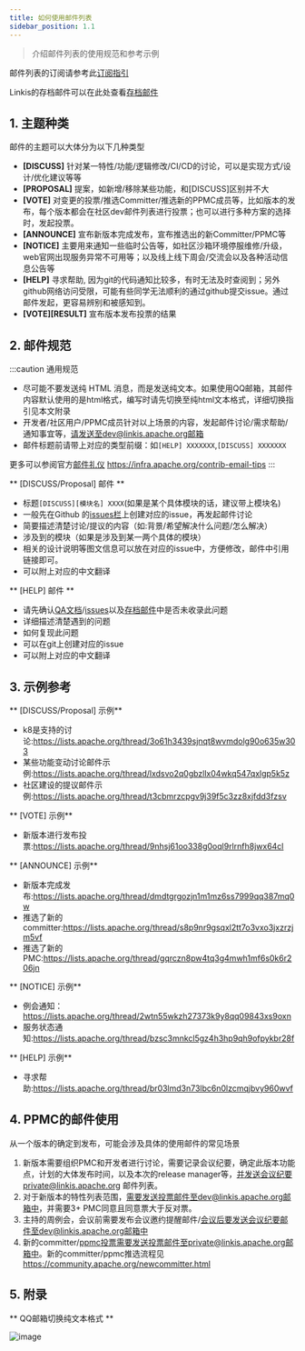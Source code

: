 ```yaml
---
title: 如何使用邮件列表
sidebar_position: 1.1
---
```


> 介绍邮件列表的使用规范和参考示例

邮件列表的订阅请参考此[订阅指引](how-to-subscribe.md)

Linkis的存档邮件可以在此处查看[存档邮件](https://lists.apache.org/list.html?dev@linkis.apache.org)

## 1. 主题种类 
邮件的主题可以大体分为以下几种类型
- **\[DISCUSS]**  针对某一特性/功能/逻辑修改/CI/CD的讨论，可以是实现方式/设计/优化建议等等 
- **\[PROPOSAL]** 提案，如新增/移除某些功能，和\[DISCUSS]区别并不大
- **\[VOTE]**     对变更的投票/推选Committer/推选新的PPMC成员等，比如版本的发布，每个版本都会在社区dev邮件列表进行投票；也可以进行多种方案的选择时，发起投票。
- **\[ANNOUNCE]** 宣布新版本完成发布，宣布推选出的新Committer/PPMC等
- **\[NOTICE]** 主要用来通知一些临时公告等，如社区沙箱环境停服维修/升级，web官网出现服务异常不可用等；以及线上线下周会/交流会以及各种活动信息公告等
- **\[HELP]**   寻求帮助, 因为git的代码通知比较多，有时无法及时查阅到；另外github网络访问受限，可能有些同学无法顺利的通过github提交issue。通过邮件发起，更容易辨别和被感知到。
- **\[VOTE]\[RESULT]** 宣布版本发布投票的结果 



## 2. 邮件规范
:::caution 通用规范
- 尽可能不要发送纯 HTML 消息，而是发送纯文本。如果使用QQ邮箱，其邮件内容默认使用的是html格式，编写时请先切换至纯html文本格式，详细切换指引见本文附录
- 开发者/社区用户/PPMC成员针对以上场景的内容，发起邮件讨论/需求帮助/通知事宜等，请发送至dev@linkis.apache.org邮箱
- 邮件标题前请带上对应的类型前缀：如`[HELP] XXXXXXX`,`[DISCUSS] XXXXXXX`

更多可以参阅官方[邮件礼仪](https://infra.apache.org/contrib-email-tips) https://infra.apache.org/contrib-email-tips
:::

** \[DISCUSS/Proposal] 邮件 **

- 标题`[DISCUSS][模块名] XXXX`(如果是某个具体模块的话，建议带上模块名)
- 一般先在Github 的[issues栏](https://github.com/apache/incubator-linkis/issues)上创建对应的issue，再发起邮件讨论
- 简要描述清楚讨论/提议的内容（如:背景/希望解决什么问题/怎么解决）
- 涉及到的模块（如果是涉及到某一两个具体的模块）
- 相关的设计说明等图文信息可以放在对应的issue中，方便修改，邮件中引用链接即可。
- 可以附上对应的中文翻译 

** \[HELP] 邮件 **
- 请先确认[QA文档](https://docs.qq.com/doc/DSGZhdnpMV3lTUUxq)/[issues](https://github.com/apache/incubator-linkis/issues)以及[存档邮件](https://lists.apache.org/list.html?dev@linkis.apache.org)中是否未收录此问题
- 详细描述清楚遇到的问题
- 如何复现此问题
- 可以在git上创建对应的issue
- 可以附上对应的中文翻译

## 3. 示例参考

** \[DISCUSS/Proposal] 示例**
- k8是支持的讨论:https://lists.apache.org/thread/3o61h3439sjnqt8wvmdolg90o635w303
- 某些功能变动讨论邮件示例:https://lists.apache.org/thread/lxdsvo2q0gbzllx04wkq547qxlgp5k5z
- 社区建设的提议邮件示例:https://lists.apache.org/thread/t3cbmrzcpgv9j39f5c3zz8xjfdd3fzsv

** \[VOTE] 示例** 
- 新版本进行发布投票:https://lists.apache.org/thread/9nhsj61oo338g0oql9rlrnfh8jwx64cl

** \[ANNOUNCE] 示例**

- 新版本完成发布:https://lists.apache.org/thread/dmdtgrgozjn1m1mz6ss7999qq387mq0w
- 推选了新的committer:https://lists.apache.org/thread/s8p9nr9gsqxl2tt7o3vxo3jxzrzjm5vf
- 推选了新的PMC:https://lists.apache.org/thread/gqrczn8pw4tq3g4mwh1mf6s0k6r206jn

** \[NOTICE] 示例**

- 例会通知：https://lists.apache.org/thread/2wtn55wkzh27373k9y8qq09843xs9oxn
- 服务状态通知:https://lists.apache.org/thread/bzsc3mnkcl5gz4h3hp9qh9ofpykbr28f


** \[HELP] 示例** 
- 寻求帮助:https://lists.apache.org/thread/br03lmd3n73lbc6n0lzcmqjbvy960wvf

## 4. PPMC的邮件使用
从一个版本的确定到发布，可能会涉及具体的使用邮件的常见场景
1. 新版本需要组织PMC和开发者进行讨论，需要记录会议纪要，确定此版本功能点，计划的大体发布时间，以及本次的release manager等，并发送会议纪要private@linkis.apache.org 邮件列表。
2. 对于新版本的特性列表范围，需要发送投票邮件至dev@linkis.apache.org邮箱中，并需要3+ PMC同意且同意票大于反对票。
3. 主持的周例会，会议前需要发布会议邀约提醒邮件/会议后要发送会议纪要邮件至dev@linkis.apache.org邮箱中
4. 新的committer/ppmc投票需要发送投票邮件至private@linkis.apache.org邮箱中。新的committer/ppmc推选流程见 https://community.apache.org/newcommitter.html


## 5. 附录
** QQ邮箱切换纯文本格式 **

![image](https://user-images.githubusercontent.com/11496700/149449779-d0116bb1-de9e-4cc4-98fb-af3327b15c09.png)

